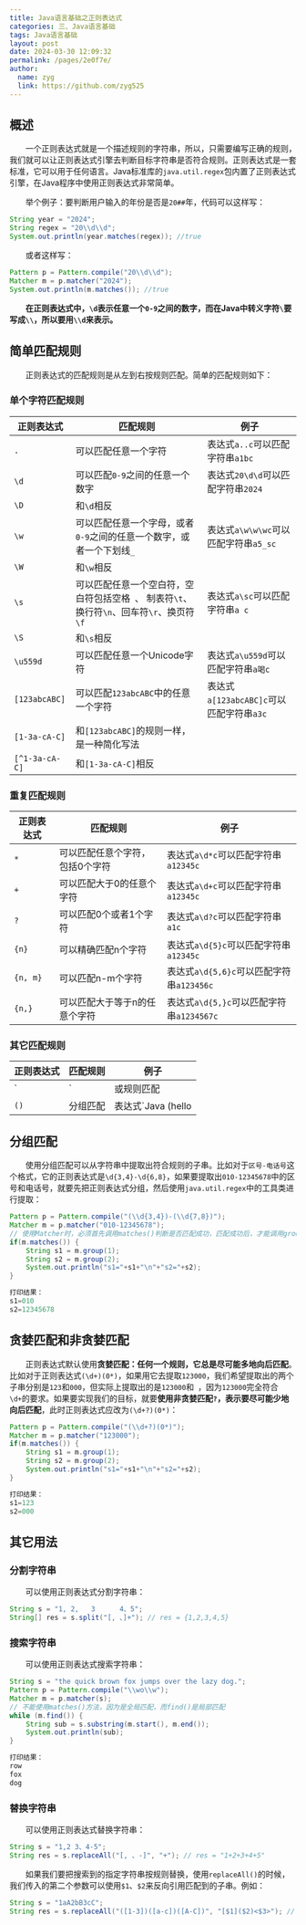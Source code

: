 ```yaml
---
title: Java语言基础之正则表达式
categories: 三、Java语言基础
tags: Java语言基础
layout: post
date: 2024-03-30 12:09:32
permalink: /pages/2e0f7e/
author: 
  name: zyg
  link: https://github.com/zyg525
---
```




## 概述

　　一个正则表达式就是一个描述规则的字符串，所以，只需要编写正确的规则，我们就可以让正则表达式引擎去判断目标字符串是否符合规则。正则表达式是一套标准，它可以用于任何语言。Java标准库的`java.util.regex`包内置了正则表达式引擎，在Java程序中使用正则表达式非常简单。

　　举个例子：要判断用户输入的年份是否是`20##`年，代码可以这样写：

```java
String year = "2024";
String regex = "20\\d\\d";
System.out.println(year.matches(regex)); //true
```

　　或者这样写：

```java
Pattern p = Pattern.compile("20\\d\\d");
Matcher m = p.matcher("2024");
System.out.println(m.matches()); //true
```

　　**在正则表达式中，`\d`表示任意一个`0-9`之间的数字，而在Java中转义字符`\`要写成`\\`，所以要用`\\d`来表示。**

## 简单匹配规则

　　正则表达式的匹配规则是从左到右按规则匹配。简单的匹配规则如下：

### 单个字符匹配规则

| 正则表达式     | 匹配规则                                                     | 例子                                     |
| -------------- | ------------------------------------------------------------ | ---------------------------------------- |
| `.`            | 可以匹配任意一个字符                                         | 表达式`a..c`可以匹配字符串`a1bc`         |
| `\d`           | 可以匹配`0-9`之间的任意一个数字                              | 表达式`20\d\d`可以匹配字符串`2024`       |
| `\D`           | 和`\d`相反                                                   |                                          |
| `\w`           | 可以匹配任意一个字母，或者`0-9`之间的任意一个数字，或者一个下划线`_` | 表达式`a\w\w\wc`可以匹配字符串`a5_sc`    |
| `\W`           | 和`\w`相反                                                   |                                          |
| `\s`           | 可以匹配任意一个空白符，空白符包括空格` `、 制表符`\t`、换行符`\n`、回车符`\r`、换页符`\f` | 表达式`a\sc`可以匹配字符串`a c`          |
| `\S`           | 和`\s`相反                                                   |                                          |
| `\u559d`       | 可以匹配任意一个Unicode字符                                  | 表达式`a\u559d`可以匹配字符串`a喝c`      |
| `[123abcABC]`  | 可以匹配`123abcABC`中的任意一个字符                          | 表达式`a[123abcABC]c`可以匹配字符串`a3c` |
| `[1-3a-cA-C]`  | 和`[123abcABC]`的规则一样，是一种简化写法                    |                                          |
| `[^1-3a-cA-C]` | 和`[1-3a-cA-C]`相反                                          |                                          |

### 重复匹配规则

| 正则表达式 | 匹配规则                        | 例子                                      |
| ---------- | ------------------------------- | ----------------------------------------- |
| `*`        | 可以匹配任意个字符，包括0个字符 | 表达式`a\d*c`可以匹配字符串`a12345c`      |
| `+`        | 可以匹配大于0的任意个字符       | 表达式`a\d+c`可以匹配字符串`a12345c`      |
| `?`        | 可以匹配0个或者1个字符          | 表达式`a\d?c`可以匹配字符串`a1c`          |
| `{n}`      | 可以精确匹配n个字符             | 表达式`a\d{5}c`可以匹配字符串`a12345c`    |
| `{n, m}`   | 可以匹配n-m个字符               | 表达式`a\d{5,6}c`可以匹配字符串`a123456c` |
| `{n,}`     | 可以匹配大于等于n的任意个字符   | 表达式`a\d{5,}c`可以匹配字符串`a1234567c` |

### 其它匹配规则

| 正则表达式 | 匹配规则   | 例子                                                 |
| ---------- | ---------- | ---------------------------------------------------- |
| `|`        | 或规则匹配 | 表达式`hello|world`可以匹配字符串`world`             |
| `()`       | 分组匹配   | 表达式`Java (hello|world)`可以匹配字符串`Java world` |

## 分组匹配

　　使用分组匹配可以从字符串中提取出符合规则的子串。比如对于`区号-电话号`这个格式，它的正则表达式是`\d{3,4}-\d{6,8}`，如果要提取出`010-12345678`中的区号和电话号，就要先把正则表达式分组，然后使用`java.util.regex`中的工具类进行提取：

```java
Pattern p = Pattern.compile("(\\d{3,4})-(\\d{7,8})");
Matcher m = p.matcher("010-12345678");
// 使用Matcher时，必须首先调用matches()判断是否匹配成功，匹配成功后，才能调用group()提取子串
if(m.matches()) {
    String s1 = m.group(1);
    String s2 = m.group(2);
    System.out.println("s1="+s1+"\n"+"s2="+s2);
}

打印结果：
s1=010
s2=12345678
```

## 贪婪匹配和非贪婪匹配

　　正则表达式默认使用**贪婪匹配：任何一个规则，它总是尽可能多地向后匹配**。比如对于正则表达式`(\d+)(0*)`，如果用它去提取`123000`，我们希望提取出的两个子串分别是`123`和`000`，但实际上提取出的是`123000`和` `，因为`123000`完全符合`\d+`的要求。如果要实现我们的目标，就要**使用非贪婪匹配`?`，表示要尽可能少地向后匹配**，此时正则表达式应改为`(\d+?)(0*)`：

```java
Pattern p = Pattern.compile("(\\d+?)(0*)");
Matcher m = p.matcher("123000");
if(m.matches()) {
    String s1 = m.group(1);
    String s2 = m.group(2);
    System.out.println("s1="+s1+"\n"+"s2="+s2);
}

打印结果：
s1=123
s2=000
```

## 其它用法

### 分割字符串

　　可以使用正则表达式分割字符串：

```java
String s = "1, 2,   3      4、5";
String[] res = s.split("[, 、]+"); // res = {1,2,3,4,5}
```

### 搜索字符串

　　可以使用正则表达式搜索字符串：

```java
String s = "the quick brown fox jumps over the lazy dog.";
Pattern p = Pattern.compile("\\wo\\w");
Matcher m = p.matcher(s);
// 不能使用matches()方法，因为是全局匹配，而find()是局部匹配
while (m.find()) {
    String sub = s.substring(m.start(), m.end());
    System.out.println(sub);
}

打印结果：
row
fox
dog
```

### 替换字符串

　　可以使用正则表达式替换字符串：

```java
String s = "1,2 3、4-5";
String res = s.replaceAll("[, 、-]", "+"); // res = "1+2+3+4+5"
```

　　如果我们要把搜索到的指定字符串按规则替换，使用`replaceAll()`的时候，我们传入的第二个参数可以使用`$1`、`$2`来反向引用匹配到的子串。例如：

```java
String s = "1aA2bB3cC";
String res = s.replaceAll("([1-3])([a-c])([A-C])", "[$1]($2)<$3>"); // res = [1](a)<A>[2](b)<B>[3](c)<C>
```

